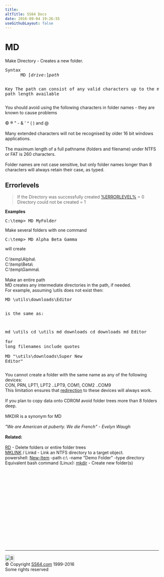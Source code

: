 ```yaml
---
title:
altTitle: SS64 Docs
date: 2016-09-04 19:26:55
useGithubLayout: false
---
```

<!-- #BeginLibraryItem "/Library/head_nt.lbi" --><!-- #EndLibraryItem --><h1>MD</h1> 
<p>Make Directory - Creates a new folder. </p>
<pre>Syntax
      MD [<i>drive</i>:]<i>path</i>

Key
   The path can consist of any valid characters up to the maximum path length available</pre>
<p> You should avoid using the following characters in folder names 
  - they are  known to cause problems<br>
  <br>
  © ® " - &amp; ' ^ ( ) and @<br>
  <br>
  Many extended characters will not be recognised by older 16 bit windows 
  applications.<br>
  <br>
  The maximum length of a full pathname (folders and filename) under NTFS or FAT 
  is 260 characters. <br>
  <br>
  Folder names are not case sensitive, but only folder names longer than 8 characters 
will always retain their case, as typed.</p>
<h2>Errorlevels</h2>
<blockquote>
<p>If the Directory was   successfully created <a href="errorlevel.html">%ERRORLEVEL%</a> = 0<br>
Directory could not be created = 1</p>
</blockquote>
<p><b>Examples<br>
</b></p>
<pre>C:\temp&gt; MD MyFolder</pre>
<p> Make several folders with one command<b><br>
  </b></p>
<pre>C:\temp&gt; MD Alpha Beta Gamma</pre>
<p> will create<br>
  <br>
  C:\temp\Alpha\<br>
  C:\temp\Beta\<br>
  C:\temp\Gamma\ <b><br>
  <br>
  </b>Make an entire path <br>
  MD creates any intermediate directories in the path, if needed. <br>
For example, assuming \utils does not exist then: </p>
<pre>MD \utils\downloads\Editor 
   
   is the same as: 
   
   md \utils 
   cd \utils 
   md downloads 
   cd downloads 
   md Editor <br><br>for long filenames include quotes<br><br>MD "\utils\downloads\Super New Editor" </pre>
<p> You cannot create a folder with the same name as any of the following 
devices:<br>
CON, PRN, LPT1, LPT2 ..LPT9, COM1, COM2 ..COM9<br>
This limitation ensures that <a href="syntax-redirection.html">redirection</a> to these devices will always work.<br>
<br>
If you plan to copy data onto CDROM avoid folder trees more than 8 folders deep.<br>
<br>
MKDIR is a synonym for MD <br>
<br>
<i class="quote">"We are American at puberty. We die French" - Evelyn Waugh </i> <br>
<br>
<b> Related:</b><br>
<br>
<a href="del.html">RD</a> - Delete folders or entire folder trees<br>
<a href="mklink.html">MKLINK</a> / Linkd - Link an NTFS directory to a target object.<br>
powershell: 
<a href="../ps/new-item.html">New-Item</a> -path c:\ -name "Demo Folder" -type directory<br>
Equivalent bash command (Linux): <a href="../bash/mkdir.html"> mkdir</a> - Create new folder(s)</p><!-- #BeginLibraryItem "/Library/foot_nt.lbi" --><p>
<!-- windows300 -->
<ins class="adsbygoogle" style="display:inline-block;width:300px;height:250px" data-ad-client="ca-pub-6140977852749469" data-ad-slot="7649547908"></ins>
<script>
(adsbygoogle = window.adsbygoogle || []).push({});
</script></p>
<hr>
<div id="bl" class="footer"><a href="md.html#"><img src="../images/top.png" width="30" height="22" alt="Back to the Top"></a></div>
<div id="br" class="footer, tagline">© Copyright <a href="http://ss64.com/">SS64.com</a> 1999-2016<br>
Some rights reserved</div><!-- #EndLibraryItem -->

